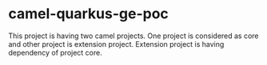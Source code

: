 # camel-quarkus-ge-poc
This project is having two camel projects. One project is considered as core and other project is extension project. Extension project is having dependency of project core.
